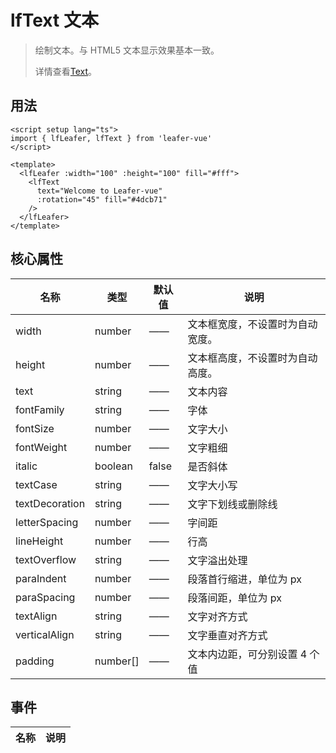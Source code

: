 # lfText 文本
>
> 绘制文本。与 HTML5 文本显示效果基本一致。
>
> 详情查看[Text](https://www.leaferjs.com/ui/guide/display/Text.html)。

## 用法

```vue
<script setup lang="ts">
import { lfLeafer, lfText } from 'leafer-vue'
</script>

<template>
  <lfLeafer :width="100" :height="100" fill="#fff">
    <lfText
      text="Welcome to Leafer-vue"
      :rotation="45" fill="#4dcb71"
    />
  </lfLeafer>
</template>
```

## 核心属性

| 名称 | 类型 | 默认值 | 说明 |
| --- | --- | --- | --- |
| width | number | —— | 文本框宽度，不设置时为自动宽度。 |
| height | number | —— | 文本框高度，不设置时为自动高度。 |
| text | string | —— | 文本内容 |
| fontFamily | string | —— | 字体 |
| fontSize | number | —— | 文字大小 |
| fontWeight | number | —— | 文字粗细 |
| italic | boolean | false | 是否斜体 |
| textCase | string | —— | 文字大小写 |
| textDecoration | string | —— | 文字下划线或删除线 |
| letterSpacing | number | —— | 字间距 |
| lineHeight | number | —— | 行高 |
| textOverflow | string | —— | 文字溢出处理 |
| paraIndent | number | —— | 段落首行缩进，单位为 px |
| paraSpacing | number | —— | 段落间距，单位为 px |
| textAlign | string | —— | 文字对齐方式 |
| verticalAlign | string | —— | 文字垂直对齐方式 |
| padding | number[] | —— | 文本内边距，可分别设置 4 个值 |

## 事件

| 名称 | 说明 |
| --- | --- |
